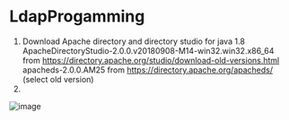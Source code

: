 # LdapProgamming

1. Download Apache directory and directory studio for java 1.8
  ApacheDirectoryStudio-2.0.0.v20180908-M14-win32.win32.x86_64 from https://directory.apache.org/studio/download-old-versions.html
  apacheds-2.0.0.AM25 from https://directory.apache.org/apacheds/ (select old version)
2.
  ![image](https://user-images.githubusercontent.com/76067750/178862702-81b2e32f-987a-4daa-a6fd-534d838f7db6.png)

  
